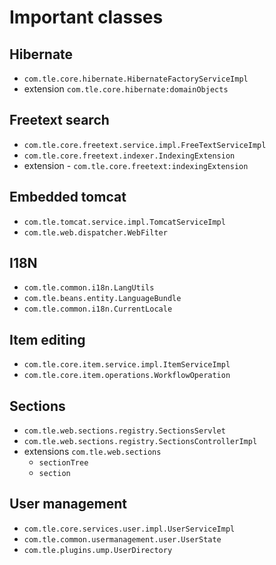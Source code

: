 # Important classes

## Hibernate
* `com.tle.core.hibernate.HibernateFactoryServiceImpl`
* extension `com.tle.core.hibernate:domainObjects`

## Freetext search
* `com.tle.core.freetext.service.impl.FreeTextServiceImpl`
* `com.tle.core.freetext.indexer.IndexingExtension`
* extension - `com.tle.core.freetext:indexingExtension`

## Embedded tomcat
* `com.tle.tomcat.service.impl.TomcatServiceImpl`
* `com.tle.web.dispatcher.WebFilter`

## I18N
* `com.tle.common.i18n.LangUtils`
* `com.tle.beans.entity.LanguageBundle`
* `com.tle.common.i18n.CurrentLocale`

## Item editing

* `com.tle.core.item.service.impl.ItemServiceImpl`
* `com.tle.core.item.operations.WorkflowOperation`  

## Sections

* `com.tle.web.sections.registry.SectionsServlet`
* `com.tle.web.sections.registry.SectionsControllerImpl`
* extensions `com.tle.web.sections`
  * `sectionTree`
  * `section`

## User management

* `com.tle.core.services.user.impl.UserServiceImpl`
* `com.tle.common.usermanagement.user.UserState`
* `com.tle.plugins.ump.UserDirectory`
